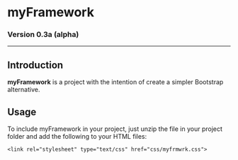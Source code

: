 # myFramework
### Version 0.3a (alpha)
---

## Introduction
**myFramework** is a project with the intention of create a simpler Bootstrap alternative.

## Usage
To include myFramework in your project, just unzip the file in your project folder and add the following to your HTML files:

```
<link rel="stylesheet" type="text/css" href="css/myfrmwrk.css">
```

